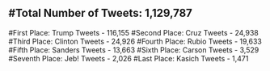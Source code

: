 #Total Number of Tweets: 1,129,787 
---
#First Place: Trump Tweets - 116,155
#Second Place: Cruz Tweets - 24,938
#Third Place: Clinton Tweets - 24,926
#Fourth Place: Rubio Tweets - 19,633
#Fifth Place: Sanders Tweets - 13,663
#Sixth Place: Carson Tweets - 3,529
#Seventh Place: Jeb! Tweets - 2,026
#Last Place: Kasich Tweets - 1,471
